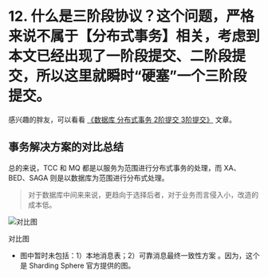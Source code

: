 # 12. 什么是三阶段协议？这个问题，严格来说不属于【分布式事务】相关，考虑到本文已经出现了一阶段提交、二阶段提交，所以这里就瞬时“硬塞”一个三阶段提交。

感兴趣的胖友，可以看看 [《数据库 分布式事务 2阶提交 3阶提交》](https://www.jianshu.com/p/a20f1895d9c7) 文章。

## 事务解决方案的对比总结

总的来说，TCC 和 MQ 都是以服务为范围进行分布式事务的处理，而 XA、BED、SAGA 则是以数据库为范围进行分布式处理。

> 对于数据库中间来来说，更趋向于选择后者，对于业务而言侵入小，改造的成本低。

![对比图](https://image-1302243118.cos.ap-beijing.myqcloud.com/img/c015006c18d7b4a59463fd00d589f2e1)

对比图

- 图中暂时未包括：1）本地消息表；2）可靠消息最终一致性方案 。因为，这个是 Sharding Sphere 官方提供的图。



